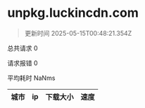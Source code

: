 
  # unpkg.luckincdn.com

  > 更新时间 2025-05-15T00:48:21.354Z
  
  总共请求 0

  请求报错 0

  平均耗时 NaNms

|城市|ip|下载大小|速度|
|-----|----------|---|---|

  